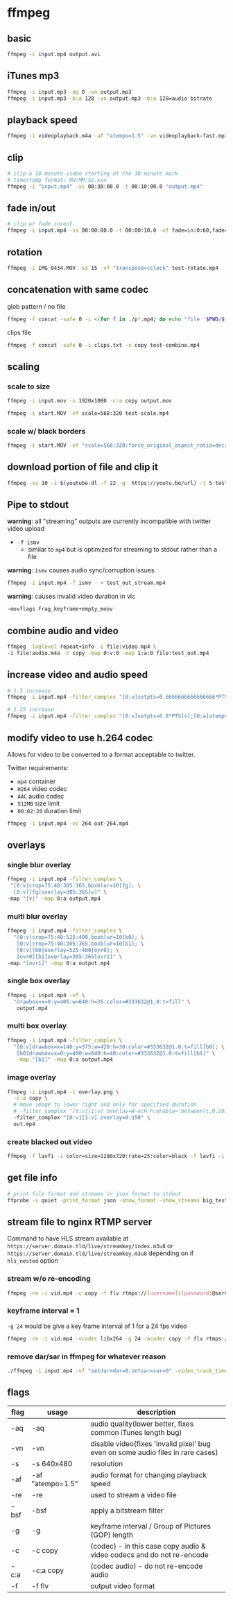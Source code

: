 # ffmpeg

## basic

```sh
ffmpeg -i input.mp4 output.avi
```

## iTunes mp3

```sh
ffmpeg -i input.mp3 -aq 0 -vn output.mp3
ffmpeg -i input.mp3 -b:a 128 -vn output.mp3 -b:a 128=audio bitrate
```

## playback speed

```sh
ffmpeg -i videoplayback.m4a -af "atempo=1.5" -vn videoplayback-fast.mp3
```

## clip

```sh
# clip a 10 minute video starting at the 30 minute mark
# timestamp format: HH:MM:SS.xxx
ffmpeg -i "input.mp4" -ss 00:30:00.0 -t 00:10:00.0 "output.mp4"
```

## fade in/out

```sh
# clip w/ fade in/out
ffmpeg -i input.mp4 -ss 00:00:00.0 -t 00:00:10.0 -vf fade=in:0:60,fade=out:240:30 -af afade=in:st=0:d=1,afade=out:st=5:d=5 slide_fade_in.mp4
```

## rotation

```sh
ffmpeg -i IMG_0434.MOV -ss 15 -vf "transpose=cclock" test-rotate.mp4
```

## concatenation with same codec

glob pattern / no file

```sh
ffmpeg -f concat -safe 0 -i <(for f in ./p*.mp4; do echo "file '$PWD/$f'"; done) -c copy output.mp4
```

clips file

```sh
ffmpeg -f concat -safe 0 -i clips.txt -c copy test-combine.mp4
```

## scaling

### scale to size

```sh
ffmpeg -i input.mov -s 1920x1080 -c:a copy output.mov
```

```sh
ffmpeg -i start.MOV -vf scale=568:320 test-scale.mp4
```

### scale w/ black borders

```sh
ffmpeg -i start.MOV -vf "scale=568:320:force_original_aspect_ratio=decrease,pad=568:320:(ow-iw)/2:(oh-ih)/2" test-scale.mp4
```

## download portion of file and clip it

```sh
ffmpeg -ss 10 -i $(youtube-dl -f 22 -g  https://youtu.be/url) -t 5 test_out.mp4
```

## Pipe to stdout

**warning**: all "streaming" outputs are currently incompatible with twitter video upload

- `-f ismv`
  - similar to `mp4` but is optimized for streaming to stdout rather than a file

**warning**: `ismv` causes audio sync/corruption issues

```sh
ffmpeg -i input.mp4 -f ismv - > test_out_stream.mp4
```

**warning**: causes invalid video duration in vlc

```sh
-movflags frag_keyframe+empty_moov
```

## combine audio and video

```sh
ffmpeg -loglevel repeat+info -i file:video.mp4 \
-i file:audio.m4a -c copy -map 0:v:0 -map 1:a:0 file:test_out.mp4
```

## increase video and audio speed

```sh
# 1.5 increase
ffmpeg -i input.mp4 -filter_complex "[0:v]setpts=0.6666666666666666*PTS[v];[0:a]atempo=1.5[a]" -map "[v]" -map "[a]" output.mp4

# 1.25 increase
ffmpeg -i input.mp4 -filter_complex "[0:v]setpts=0.8*PTS[v];[0:a]atempo=1.25[a]" -map "[v]" -map "[a]" output.mp4
```

## modify video to use h.264 codec

Allows for video to be converted to a format acceptable to twitter.

Twitter requirements:

- `mp4` container
- `H264` video codec
- `AAC` audio codec
- `512MB` size limit
- `00:02:20` duration limit

```sh
ffmpeg -i input.mp4 -vc 264 out-264.mp4
```

## overlays

### single blur overlay

```sh
ffmpeg -i input.mp4 -filter_complex \
 "[0:v]crop=75:40:305:365,boxblur=10[fg]; \
  [0:v][fg]overlay=305:365[v]" \
-map "[v]" -map 0:a output.mp4
```

### multi blur overlay

```sh
ffmpeg -i input.mp4 -filter_complex \
  "[0:v]crop=75:40:525:400,boxblur=10[b0]; \
   [0:v]crop=75:40:305:365,boxblur=10[b1]; \
   [0:v][b0]overlay=525:400[ovr0]; \
   [ovr0][b1]overlay=305:365[ovr1]" \
-map "[ovr1]" -map 0:a output.mp4
```

### single box overlay

```sh
ffmpeg -i input.mp4 -vf \
  "drawbox=x=0:y=405:w=640:h=35:color=#333632@1.0:t=fill" \
   output.mp4
```

### multi box overlay

```sh
ffmpeg -i input.mp4 -filter_complex \
  "[0:v]drawbox=x=140:y=375:w=420:h=30:color=#333632@1.0:t=fill[b0]; \
   [b0]drawbox=x=0:y=400:w=640:h=40:color=#333632@1.0:t=fill[b1]" \
   -map "[b1]" -map 0:a output.mp4
```

### image overlay

```sh
ffmpeg -i input.mp4 -i overlay.png \
  -c:a copy \
  # move image to lower right and only for specified duration
  # -filter_complex "[0:v][1:v] overlay=W-w:H-h:enable='between(t,0,20)'" \
  -filter_complex "[0:v][1:v] overlay=0:158" \
  out.mp4
```

### create blacked out video

```sh
ffmpeg -f lavfi -i color=size=1280x720:rate=25:color=black -f lavfi -i anullsrc=channel_layout=stereo:sample_rate=44100 -t 10 output.mp4
```

## get file info

```sh
# print file format and streams in json format to stdout
ffprobe -v quiet -print_format json -show_format -show_streams big_test_vid.mp4
```

## stream file to nginx RTMP server

Command to have HLS stream available at
`https://server.domain.tld/live/streamkey/index.m3u8` or `https://server.domain.tld/live/streamkey.m3u8` depending on if `hls_nested` option

### stream w/o re-encoding

```sh
ffmpeg -re -i vid.mp4 -c copy -f flv rtmps://[username]:[password]@server.domain.tld:1934/publish/streamkey
```

### keyframe interval = 1

`-g 24` would be give a key frame interval of 1 for a 24 fps video

```sh
ffmpeg -re -i vid.mp4 -vcodec libx264 -g 24 -acodec copy -f flv rtmps://server.domain.tld:1934/publish/streamkey
```

### remove dar/sar in ffmpeg for whatever reason

```sh
./ffmpeg -i input.mp4 -vf "setdar=dar=0,setsar=sar=0" -video_track_timescale 10240 -r 30 -vcodec libx264 -g 24 -t 50 -acodec copy out.mp4
```

## flags

| flag | usage            | description                                                                     |
| ---- | ---------------- | ------------------------------------------------------------------------------- |
| -aq  | -aq              | audio quality(lower better, fixes common iTunes length bug)                     |
| -vn  | -vn              | disable video(fixes 'invalid pixel' bug even on some audio files in rare cases) |
| -s   | -s 640x480       | resolution                                                                      |
| -af  | -af "atempo=1.5" | audio format for changing playback speed                                        |
| -re  | -re              | used to stream a video file                                                     |
| -bsf | -bsf             | apply a bitstream filter                                                        |
| -g   | -g               | keyframe interval / Group of Pictures (GOP) length                              |
| -c   | -c copy          | (codec) - in this case copy audio & video codecs and do not re-encode           |
| -c:a | -c:a copy        | (codec audio) - do not re-encode audio                                          |
| -f   | -f flv           | output video format                                                             |
